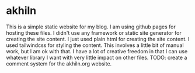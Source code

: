 # akhiln

This is a simple static website for my blog. I am using github pages for hosting these files. I didn't use any framework or static site generator for creating the site content. I just used plain html for creating the site content. I used tailwindcss for styling the content. This involves a little bit of manual work, but I am ok with that. I have a lot of creative freedom in that I can use whatever library I want with very little impact on other files. 
TODO: create a comment system for the akhiln.org website. 


